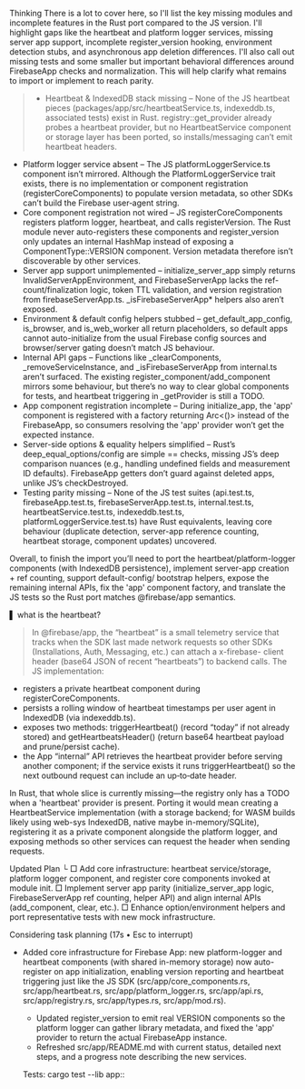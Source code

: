 Thinking
  There is a lot to cover here, so I'll list the key missing modules and incomplete features in the Rust port compared to the JS version. I'll highlight gaps like the heartbeat and platform logger
  services, missing server app support, incomplete register_version hooking, environment detection stubs, and asynchronous app deletion differences. I'll also call out missing tests and some smaller
  but important behavioral differences around FirebaseApp checks and normalization. This will help clarify what remains to import or implement to reach parity.

> - Heartbeat & IndexedDB stack missing – None of the JS heartbeat pieces (packages/app/src/heartbeatService.ts, indexeddb.ts, associated tests) exist in Rust. registry::get_provider already probes a
  heartbeat provider, but no HeartbeatService component or storage layer has been ported, so installs/messaging can’t emit heartbeat headers.
  - Platform logger service absent – The JS platformLoggerService.ts component isn’t mirrored. Although the PlatformLoggerService trait exists, there is no implementation or component registration
  (registerCoreComponents) to populate version metadata, so other SDKs can’t build the Firebase user‑agent string.
  - Core component registration not wired – JS registerCoreComponents registers platform logger, heartbeat, and calls registerVersion. The Rust module never auto-registers these components and
  register_version only updates an internal HashMap instead of exposing a ComponentType::VERSION component. Version metadata therefore isn’t discoverable by other services.
  - Server app support unimplemented – initialize_server_app simply returns InvalidServerAppEnvironment, and FirebaseServerApp lacks the ref-count/finalization logic, token TTL validation, and
  version registration from firebaseServerApp.ts. _isFirebaseServerApp* helpers also aren’t exposed.
  - Environment & default config helpers stubbed – get_default_app_config, is_browser, and is_web_worker all return placeholders, so default apps cannot auto-initialize from the usual Firebase config
  sources and browser/server gating doesn’t match JS behaviour.
  - Internal API gaps – Functions like _clearComponents, _removeServiceInstance, and _isFirebaseServerApp from internal.ts aren’t surfaced. The existing register_component/add_component mirrors some
  behaviour, but there’s no way to clear global components for tests, and heartbeat triggering in _getProvider is still a TODO.
  - App component registration incomplete – During initialize_app, the 'app' component is registered with a factory returning Arc<()> instead of the FirebaseApp, so consumers resolving the 'app'
  provider won’t get the expected instance.
  - Server-side options & equality helpers simplified – Rust’s deep_equal_options/config are simple == checks, missing JS’s deep comparison nuances (e.g., handling undefined fields and measurement ID
  defaults). FirebaseApp getters don’t guard against deleted apps, unlike JS’s checkDestroyed.
  - Testing parity missing – None of the JS test suites (api.test.ts, firebaseApp.test.ts, firebaseServerApp.test.ts, internal.test.ts, heartbeatService.test.ts, indexeddb.test.ts,
  platformLoggerService.test.ts) have Rust equivalents, leaving core behaviour (duplicate detection, server-app reference counting, heartbeat storage, component updates) uncovered.

  Overall, to finish the import you’ll need to port the heartbeat/platform-logger components (with IndexedDB persistence), implement server-app creation + ref counting, support default-config/
  bootstrap helpers, expose the remaining internal APIs, fix the 'app' component factory, and translate the JS tests so the Rust port matches @firebase/app semantics.

▌ what is the heartbeat?

> In @firebase/app, the “heartbeat” is a small telemetry service that tracks when the SDK last made network requests so other SDKs (Installations, Auth, Messaging, etc.) can attach a x-firebase-
  client header (base64 JSON of recent “heartbeats”) to backend calls. The JS implementation:

  - registers a private heartbeat component during registerCoreComponents.
  - persists a rolling window of heartbeat timestamps per user agent in IndexedDB (via indexeddb.ts).
  - exposes two methods: triggerHeartbeat() (record “today” if not already stored) and getHeartbeatsHeader() (return base64 heartbeat payload and prune/persist cache).
  - the App “internal” API retrieves the heartbeat provider before serving another component; if the service exists it runs triggerHeartbeat() so the next outbound request can include an up‑to‑date
  header.

  In Rust, that whole slice is currently missing—the registry only has a TODO when a 'heartbeat' provider is present. Porting it would mean creating a HeartbeatService implementation (with a storage
  backend; for WASM builds likely using web-sys IndexedDB, native maybe in-memory/SQLite), registering it as a private component alongside the platform logger, and exposing methods so other services
  can request the header when sending requests.


Updated Plan
  └ □ Add core infrastructure: heartbeat service/storage, platform logger component, and register core components invoked at module init.
    □ Implement server app parity (initialize_server_app logic, FirebaseServerApp ref counting, helper API) and align internal APIs (add_component, clear, etc.).
    □ Enhance option/environment helpers and port representative tests with new mock infrastructure.

  Considering task planning (17s • Esc to interrupt)

- Added core infrastructure for Firebase App: new platform-logger and heartbeat components (with shared in-memory storage) now auto-register on app initialization, enabling version reporting and
  heartbeat triggering just like the JS SDK (src/app/core_components.rs, src/app/heartbeat.rs, src/app/platform_logger.rs, src/app/api.rs, src/app/registry.rs, src/app/types.rs, src/app/mod.rs).
  - Updated register_version to emit real VERSION components so the platform logger can gather library metadata, and fixed the 'app' provider to return the actual FirebaseApp instance.
  - Refreshed src/app/README.md with current status, detailed next steps, and a progress note describing the new services.

  Tests: cargo test --lib app::